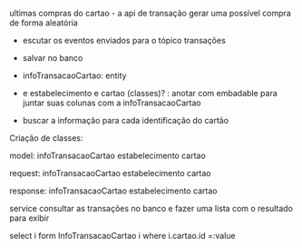 ultimas compras do cartao - a api de transação gerar uma possível compra de forma aleatória

- escutar os eventos enviados para o tópico transações
- salvar no banco

- infoTransacaoCartao: entity
- e estabelecimento e cartao (classes)? : anotar com embadable para juntar suas colunas com a infoTransacaoCartao

- buscar a informação para cada identificação do cartão

Criação de classes:

model:
infoTransacaoCartao
estabelecimento
cartao

request:
infoTransacaoCartao
estabelecimento
cartao

response:
infoTransacaoCartao
estabelecimento
cartao

service
consultar as transações no banco
e fazer uma lista com o resultado para exibir

select i form InfoTransacaoCartao i where i.cartao.id =:value

